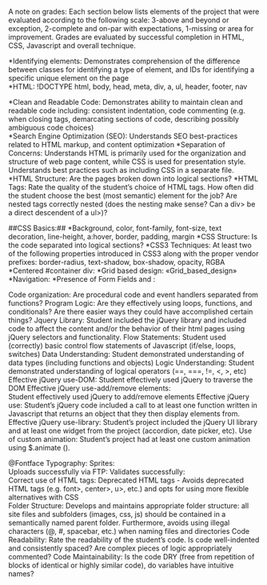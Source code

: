 A note on grades: Each section below lists elements of the project that were evaluated according to the following scale: 3-above and beyond or exception, 2-complete and on-par with expectations, 1-missing or area for improvement. Grades are evaluated by successful completion in HTML, CSS, Javascript and overall technique.

*Identifying elements: Demonstrates comprehension of the difference between classes for identifying a type of element, and IDs for identifying a specific unique element on the page  
*HTML: 
!DOCTYPE html, body, head, meta, div, a, ul, header, footer, nav

*Clean and Readable Code: 
Demonstrates ability to maintain clean and readable code including: consistent indentation, code commenting (e.g. when closing tags, demarcating sections of code, describing possibly ambiguous code choices)  
*Search Engine Optimization (SEO): 
Understands SEO best-practices related to HTML markup, and content optimization 
*Separation of Concerns: 
Understands HTML is primarily used for the organization and structure of web page content, while CSS is used for presentation style. Understands best practices such as including CSS in a separate file.
*HTML Structure: Are the pages broken down into logical sections? 
*HTML Tags: Rate the quality of the student’s choice of HTML tags. How often did the student choose the best (most semantic) element for the job? Are nested tags correctly nested (does the nesting make sense? Can a div> be a direct descendent of a ul>)? 


##CSS Basics:## 
*Background, color, font-family, font-size, text decoration, line-height, a:hover, border, padding, margin 
*CSS Structure: 
Is the code separated into logical sections? 
*CSS3 Techniques: 
At least two of the following properties introduced in CSS3 along with the proper vendor prefixes: border-radius, text-shadow, box-shadow, opacity, RGBA 
*Centered #container div: 
*Grid based design: «Grid_based_design»
*Navigation: 
*Presence of Form Fields and : 

Code organization: 
Are procedural code and event handlers separated from functions? 
Program Logic: 
Are they effectively using loops, functions, and conditionals? Are there easier ways they could have accomplished certain things? 
Jquery Library: 
Student included the jQuery library and included code to affect the content and/or the behavior of their html pages using jQuery selectors and functionality. 
Flow Statements: 
Student used (correctly) basic control flow statements of Javascript (if/else, loops, switches) 
Data Understanding: 
Student demonstrated understanding of data types (including functions and objects) 
Logic Understanding: 
Student demonstrated understanding of logical operators (==, ===, !=, <, >, etc) 
Effective jQuery use-DOM: 
Student effectively used jQuery to traverse the DOM
Effective jQuery use-add/remove elements:  
Student effectively used jQuery to add/remove elements 
Effective jQuery use: 
Student’s jQuery code included a call to at least one function written in Javascript that returns an object that they then display elements from. 
Effective jQuery use-library: 
Student’s project included the jQuery UI library and at least one widget from the project (accordion, date picker, etc). 
Use of custom animation: 
Student’s project had at least one custom animation using $.animate ().	


@Fontface Typography: 
Sprites:  
Uploads successfully via FTP: 
Validates successfully:  
Correct use of HTML tags: 
Deprecated HTML tags - Avoids deprecated HTML tags (e.g. font>, center>,  u>, etc.) and opts for using more flexible alternatives with CSS  
Folder Structure: 
Develops and maintains appropriate folder structure: all site files and subfolders (images, css, js) should be contained in a semantically named parent folder. Furthermore, avoids using illegal characters (@, #,  spacebar, etc.) when naming files and directories 
Code Readability: 
Rate the readability of the student’s code. Is code well-indented and consistently spaced? Are complex pieces of logic appropriately commented? 
Code Maintainability: 
Is the code DRY (free from repetition of blocks of identical or highly similar code), do variables have intuitive names? 


